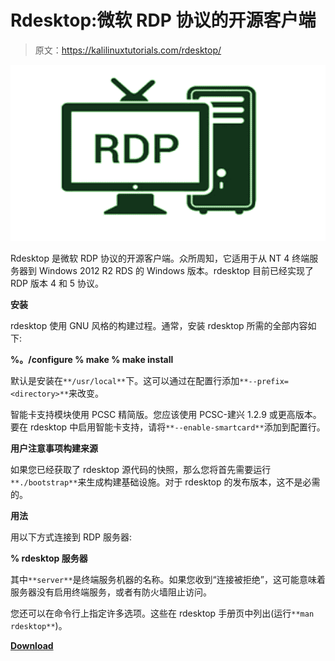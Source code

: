 # Rdesktop:微软 RDP 协议的开源客户端

> 原文：<https://kalilinuxtutorials.com/rdesktop/>

[![](img//4e5816b09f0c2257003961dbed4495b9.png)](https://blogger.googleusercontent.com/img/a/AVvXsEjWKhGciZShWremnc-2NMkwH9f7JdyWFzIHR7skC4bv-fpkTrKh8E6nxEW9801dGLvKjN9WNAHUWr209O3NSpmwbnmaFUKbCsY7zpg1MABlx85JnFGw52hY5tW3N-ZRaeXaMWry7gHp3kpc1tfw1ilPDCOgWBBiujacLr9U8PvSVwza_Ca5ghyYDAjd=s679)

Rdesktop 是微软 RDP 协议的开源客户端。众所周知，它适用于从 NT 4 终端服务器到 Windows 2012 R2 RDS 的 Windows 版本。rdesktop 目前已经实现了 RDP 版本 4 和 5 协议。

**安装**

rdesktop 使用 GNU 风格的构建过程。通常，安装 rdesktop 所需的全部内容如下:

**%。/configure
% make
% make install**

默认是安装在`**/usr/local**`下。这可以通过在配置行添加`**--prefix=<directory>**`来改变。

智能卡支持模块使用 PCSC 精简版。您应该使用 PCSC-建兴 1.2.9 或更高版本。要在 rdesktop 中启用智能卡支持，请将`**--enable-smartcard**`添加到配置行。

**用户注意事项构建来源**

如果您已经获取了 rdesktop 源代码的快照，那么您将首先需要运行`**./bootstrap**`来生成构建基础设施。对于 rdesktop 的发布版本，这不是必需的。

**用法**

用以下方式连接到 RDP 服务器:

**% rdesktop 服务器**

其中`**server**`是终端服务机器的名称。如果您收到“连接被拒绝”，这可能意味着服务器没有启用终端服务，或者有防火墙阻止访问。

您还可以在命令行上指定许多选项。这些在 rdesktop 手册页中列出(运行`**man rdesktop**`)。

[**Download**](https://github.com/rdesktop/rdesktop)